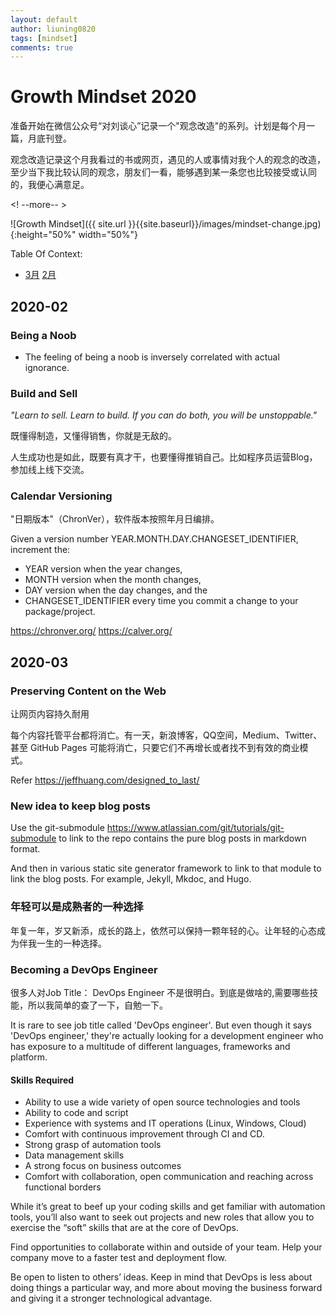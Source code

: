```yaml
---
layout: default
author: liuning0820
tags: [mindset]
comments: true
---
```


# Growth Mindset 2020

准备开始在微信公众号“对刘谈心”记录一个"观念改造"的系列。计划是每个月一篇，月底刊登。

观念改造记录这个月我看过的书或网页，遇见的人或事情对我个人的观念的改造，至少当下我比较认同的观念，朋友们一看，能够遇到某一条您也比较接受或认同的，我便心满意足。

<! --more-- >

![Growth Mindset]({{ site.url }}{{site.baseurl}}/images/mindset-change.jpg){:height="50%" width="50%"}

Table Of Context:

- [3月](#2020-03)   [2月](#2020-02)

## 2020-02

### Being a Noob

- The feeling of being a noob is inversely correlated with actual ignorance.

### Build and Sell

*"Learn to sell. Learn to build. If you can do both, you will be unstoppable."*

既懂得制造，又懂得销售，你就是无敌的。

人生成功也是如此，既要有真才干，也要懂得推销自己。比如程序员运营Blog，参加线上线下交流。

### Calendar Versioning

"日期版本"（ChronVer），软件版本按照年月日编排。

Given a version number YEAR.MONTH.DAY.CHANGESET_IDENTIFIER, increment the:

- YEAR version when the year changes,
- MONTH version when the month changes,
- DAY version when the day changes, and the
- CHANGESET_IDENTIFIER every time you commit a change to your package/project.

<https://chronver.org/>
<https://calver.org/>


## 2020-03


### Preserving Content on the Web

让网页内容持久耐用

每个内容托管平台都将消亡。有一天，新浪博客，QQ空间，Medium、Twitter、甚至 GitHub Pages 可能将消亡，只要它们不再增长或者找不到有效的商业模式。

Refer <https://jeffhuang.com/designed_to_last/>

### New idea to keep blog posts

Use the git-submodule <https://www.atlassian.com/git/tutorials/git-submodule> to link to the repo contains the pure blog posts in markdown format.

And then in various static site generator framework to link to that module to link the blog posts. For example, Jekyll, Mkdoc, and Hugo.

### 年轻可以是成熟者的一种选择

年复一年，岁又新添，成长的路上，依然可以保持一颗年轻的心。让年轻的心态成为伴我一生的一种选择。

### Becoming a DevOps Engineer

很多人对Job Title： DevOps Engineer 不是很明白。到底是做啥的,需要哪些技能，所以我简单的查了一下，自勉一下。

It is rare to see job title called 'DevOps engineer'. But even though it says 'DevOps engineer,' they're actually looking for a development engineer who has exposure to a multitude of different languages, frameworks and platform. 

#### Skills Required

- Ability to use a wide variety of open source technologies and tools
- Ability to code and script
- Experience with systems and IT operations (Linux, Windows, Cloud)
- Comfort with continuous improvement through CI and CD.
- Strong grasp of automation tools
- Data management skills
- A strong focus on business outcomes
- Comfort with collaboration, open communication and reaching across functional borders

While it’s great to beef up your coding skills and get familiar with automation tools, you’ll also want to seek out projects and new roles that allow you to exercise the “soft” skills that are at the core of DevOps. 

Find opportunities to collaborate within and outside of your team. Help your company move to a faster test and deployment flow. 

Be open to listen to others’ ideas. Keep in mind that DevOps is less about doing things a particular way, and more about moving the business forward and giving it a stronger technological advantage.

